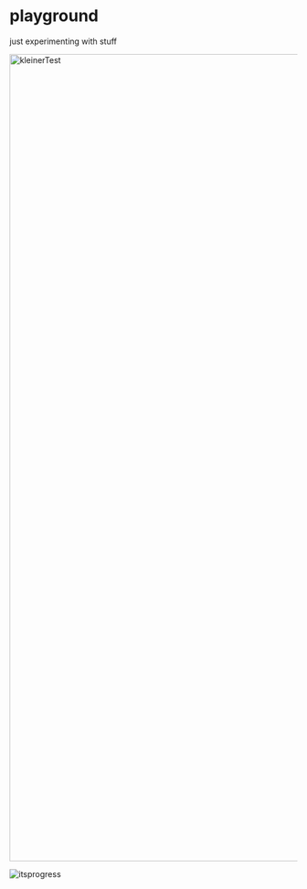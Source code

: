 # playground
 just experimenting with stuff
 
<img width="1412" alt="kleinerTest" src="https://github.com/MikudayoJP/playground/assets/154714123/796b48ea-2902-43eb-a60b-a9220a47b665">

![itsprogress](https://github.com/MikudayoJP/playground/assets/154714123/35ce0c95-ceea-454b-9d16-bf694bbc8844)
